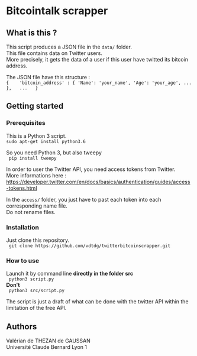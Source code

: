 # Bitcointalk scrapper

## What is this ?
This script produces a JSON file in the ``data/`` folder.  
This file contains data on Twitter users.  
More precisely, it gets the data of a user if this user have twitted its bitcoin address.  

The JSON file have this structure :   
`` {   
      'bitcoin_address' : { 'Name': 'your_name', 'Age': 'your_age', ... },  
      ...  
   }  
``  


## Getting started

### Prerequisites

This is a Python 3 script.  
`` sudo apt-get install python3.6 ``  
  
So you need Python 3, but also tweepy  
`` pip install tweepy``

In order to user the Twitter API, you need access tokens from Twitter.  
More informations here : https://developer.twitter.com/en/docs/basics/authentication/guides/access-tokens.html    

In the ``access/`` folder, you just have to past each token into each corresponding name file.   
Do not rename files.
 
### Installation
Just clone this repository.  
`` git clone https://github.com/vdtdg/twitterbitcoinscrapper.git``

### How to use
Launch it by command line **directly in the folder src**  
`` python3 script.py``  
**Don't**  
`` python3 src/script.py``  

The script is just a draft of what can be done with the twitter API within the limitation of the free API.


## Authors
Valérian de THEZAN de GAUSSAN  
Université Claude Bernard Lyon 1

